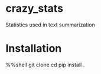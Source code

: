 # crazy_stats
Statistics used in text summarization

# Installation
  %%shell
  git clone 
  cd 
  pip install .
